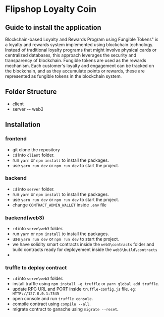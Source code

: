 # Flipshop Loyalty Coin

## Guide to install the application

Blockchain-based Loyalty and Rewards Program using Fungible Tokens" is a loyalty and rewards system implemented using blockchain technology. Instead of traditional loyalty programs that might involve physical cards or centralized databases, this approach leverages the security and transparency of blockchain. Fungible tokens are used as the rewards mechanism. Each customer's loyalty and engagement can be tracked on the blockchain, and as they accumulate points or rewards, these are represented as fungible tokens in the blockchain system.

## Folder Structure

- client
- server
  -- web3

## Installation

### frontend

- git clone the repository
- `cd` into `client` folder.
- run `yarn` or `npm install` to install the packages.
- use `yarn run dev` or `npm run dev` to start the project.

### backend

- `cd` into `server` folder.
- run `yarn` or `npm install` to install the packages.
- use `yarn run dev` or `npm run dev` to start the project.
- change `CONTRACT_ADMIN_WALLET` inside `.env` file

### backend(web3)

- `cd` into `serve\web3` folder.
- run `yarn` or `npm install` to install the packages.
- use `yarn run dev` or `npm run dev` to start the project.
- we have solidity smart contracts inside the `web3\contracts` folder and build contracts ready for deployement inside the `web3\build\contracts`
-

### truffle to deploy contract

- `cd` into `serve\web3` folder.
- install traffle using `npm install -g truffle` or `yarn global add truffle`.
- update RPC URL and PORT inside `truffle-config.js` file. `eg: HTTP://127.0.0.1:7545`
- open console and run `truffle console`.
- compile contract using `compile --all`.
- migrate contract to ganache using `migrate --reset`.

